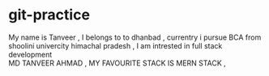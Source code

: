 # git-practice
<p1> My name is Tanveer , I belongs to to dhanbad , currentry i pursue BCA from shoolini univercity himachal pradesh , I am intrested in full stack development <p1>
<br/>
<p1> MD TANVEER AHMAD , MY FAVOURITE STACK IS MERN STACK <p1> , 
